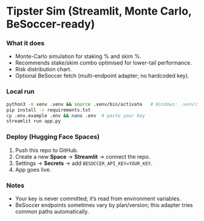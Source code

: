 # Tipster Sim (Streamlit, Monte Carlo, BeSoccer-ready)

### What it does
- Monte-Carlo simulation for staking % and skim %.
- Recommends stake/skim combo optimised for lower-tail performance.
- Risk distribution chart.
- Optional BeSoccer fetch (multi-endpoint adapter; no hardcoded key).

### Local run
```bash
python3 -m venv .venv && source .venv/bin/activate   # Windows: .venv\Scripts\activate
pip install -r requirements.txt
cp .env.example .env && nano .env  # paste your key
streamlit run app.py
```

### Deploy (Hugging Face Spaces)
1) Push this repo to GitHub.
2) Create a new **Space** → **Streamlit** → connect the repo.
3) Settings → **Secrets** → add `BESOCCER_API_KEY=YOUR_KEY`.
4) App goes live.

### Notes
- Your key is never committed; it’s read from environment variables.
- BeSoccer endpoints sometimes vary by plan/version; this adapter tries common paths automatically.

